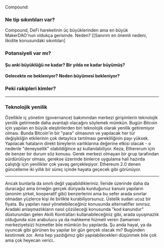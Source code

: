 Compound: 

### Ne tip sıkıntıları var?

Compound, DeFi hareketinin üç büyüklerinden ama en büyük MakerDAO'nun oldukça gerisinde. Neden? [[Sanırım en önemli nedeni, likidite konusundaki sıkıntıları]

### Potansiyeli var mı?

#### Şu anki büyüklüğü ne kadar? Bir yılda ne kadar büyümüş?

#### Gelecekte ne bekleniyor? Neden büyümesi bekleniyor?


### Peki rakipleri kimler?


----


### Teknolojik yenilik
Özellikle iç yönetim (governance) bakımından merkezi girişimlerin teknolojik yenilik getirmede daha avantajlı olacağını söylemek mümkün. Bugün Bitcoin için yapılan en büyük eleştirilerden biri teknolojik olarak yenilik getiremiyor olması. Bunda Bitcoin'in bir "para" olmasının ve yapılacak her tür değişikliğin etkilerinin çok detaylıca tartılması gerekliliğinin payı yüksek. Yapılacak hataların direkt bireylerin varlıklarına değerine etkisi olacak - o nedenle "deneysellik" olabildiğince az kullanılabiliyor.  Keza, Ethererum için de benzer bir durum söz konusu. Gerek merkezi olmayan bir grup tarafından sürdürülüyor olması, gerekse üzerinde binlerce uygulama hali hazırda çalıştığı için yenilikler çok yavaş gerçekleşiyor. Ethereum 2.0 denen güncelleme iki yıllık bir süreç içinde hayata geçecek gibi görünüyor. 


---


Ancak bunlarla da sınırlı değil yapabildikleriniz. İleride üzerinde daha da duracağız ama örneğin gerçek dünyada kurduğunuz kanuni yapıların (anonim şirket, kooperatif gibi) benzerlerini ama bu sefer arada sınırlar olmadan yüzlerce kişi ile birlikte kurabiliyorsunuz. Üstelik sudan ucuz bir fiyata. Bu yapıları nasıl yönetebileceğiniz konusunda alternatifler sınırsız. Aradaki anlaşmazlıkların nasıl çözüleceği konusunda "kod kanundur" düsturundan gelen Akıllı Kontratları kullanabileceğiniz gibi, arada uyuşmazlık olduğunda size arabulucu ya da mahkeme hizmeti veren (tamamen merkeziyetsiz) hizmetler bile mümkün bu yapılarda. 
Şu anda hayal, ya da oyuncak gibi görünen bu yapılar bir gün gerçek olacak mı? Bugünden kestirmek zor. Ama hep yazdığımız gibi yapılabilecekleri düşünmek bile çok ama çok heyecan verici.. 
